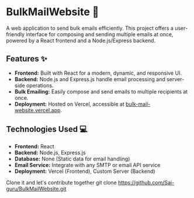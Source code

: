 # BulkMailWebsite 📧

A web application to send bulk emails efficiently. This project offers a user-friendly interface for composing and sending multiple emails at once, powered by a React frontend and a Node.js/Express backend.

## Features ✨

- **Frontend:** Built with React for a modern, dynamic, and responsive UI.
- **Backend:** Node.js and Express.js handle email processing and server-side operations.
- **Bulk Emailing:** Easily compose and send emails to multiple recipients at once.
- **Deployment:** Hosted on Vercel, accessible at [bulk-mail-website.vercel.app](https://bulk-mail-website.vercel.app).

## Technologies Used 💻

- **Frontend:** React
- **Backend:** Node.js, Express.js
- **Database:** None (Static data for email handling)
- **Email Service:** Integrate with any SMTP or email API service
- **Deployment:** Vercel (Frontend), Custom Server (Backend)

Clone it and let's contribute together
git clone https://github.com/Sai-guru/BulkMailWebsite.git
